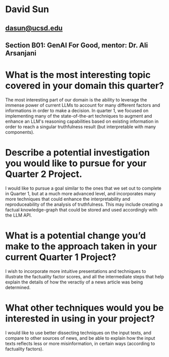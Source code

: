 # David Sun
## dasun@ucsd.edu
## Section B01: GenAI For Good, mentor: Dr. Ali Arsanjani

# What is the most interesting topic covered in your domain this quarter?

The most interesting part of our domain is the ability to leverage the immense power of current LLMs to account for many different factors and informations in order to make a decision. In quarter 1, we focused on implementing many of the state-of-the-art techniques to augment and enhance an LLM's reasoning capabilities based on existing information in order to reach a singular truthfulness result (but interpretable with many components).

# Describe a potential investigation you would like to pursue for your Quarter 2 Project.

I would like to pursue a goal similar to the ones that we set out to complete in Quarter 1, but at a much more advanced level, and incorporates many more techniques that could enhance the interpretability and reproduceability of the analysis of truthfulness. This may include creating a factual knowledge-graph that could be stored and used accordingly with the LLM API. 

# What is a potential change you’d make to the approach taken in your current Quarter 1 Project?

I wish to incorporate more intuitive presentations and techniques to illustrate the factuality factor scores, and all the intermediate steps that help explain the details of how the veractiy of a news article was being determined. 

# What other techniques would you be interested in using in your project?

I would like to use better dissecting techniques on the input texts, and compare to other sources of news, and be able to explain how the input texts reflects less or more misinformation, in certain ways (according to factuality factors). 
